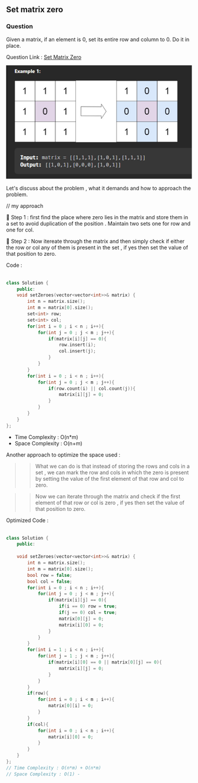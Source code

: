## Set matrix zero

### Question
Given a matrix, if an element is 0, set its entire row and column to 0. Do it in place.

Question Link : [Set Matrix Zero](https://leetcode.com/problems/set-matrix-zeroes/)

![Alt text](image.png)

Let's discuss about the problem ,  what it demands and how to approach the problem.

// my approach


🎱 Step 1  : first find the place where zero lies in the matrix and store them in a set to avoid duplication of the position . Maintain two sets one for row and one for col.

🎱 Step 2 :  Now itereate through the matrix and then simply check if either the row or col any of them is present in the set , if yes then set the value of that position to zero.



Code : 

```cpp

class Solution {
    public: 
    void setZeroes(vector<vector<int>>& matrix) {
        int n = matrix.size();
        int m = matrix[0].size();
        set<int> row;
        set<int> col;
        for(int i = 0 ; i < n ; i++){
            for(int j = 0 ; j < m ; j++){
                if(matrix[i][j] == 0){
                    row.insert(i);
                    col.insert(j);
                }
            }
        }
        for(int i = 0 ; i < n ; i++){
            for(int j = 0 ; j < m ; j++){
                if(row.count(i) || col.count(j)){
                    matrix[i][j] = 0;
                }    
            }
        }
    }
};

```

* Time Complexity : O(n*m) 
* Space Complexity : O(n+m)


Another approach to optimize the space used :

>> What we can do is that instead of storing the rows and cols in a set , we can mark the row and cols in which the zero is present by setting the value of the first element of that row and col to zero.

>> Now we can iterate through the matrix and check if the first element of that row or col is zero , if yes then set the value of that position to zero.



Optimized Code : 

```cpp

class Solution {
    public: 

    void setZeroes(vector<vector<int>>& matrix) {
        int n = matrix.size();
        int m = matrix[0].size();
        bool row = false;
        bool col = false;
        for(int i = 0 ; i < n ; i++){
            for(int j = 0 ; j < m ; j++){
                if(matrix[i][j] == 0){
                    if(i == 0) row = true;
                    if(j == 0) col = true;
                    matrix[0][j] = 0;
                    matrix[i][0] = 0;
                }
            }
        }
        for(int i = 1 ; i < n ; i++){
            for(int j = 1 ; j < m ; j++){
                if(matrix[i][0] == 0 || matrix[0][j] == 0){
                    matrix[i][j] = 0;
                }
            }
        }
        if(row){
            for(int i = 0 ; i < m ; i++){
                matrix[0][i] = 0;
            }
        }
        if(col){
            for(int i = 0 ; i < n ; i++){
                matrix[i][0] = 0;
            }
        }
    }
};
// Time Complexity : O(n*m) + O(n*m)
// Space Complexity : O(1) -

```

